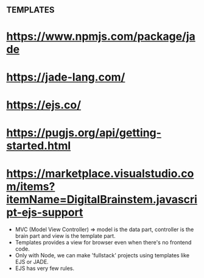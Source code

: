 ## TEMPLATES

# https://www.npmjs.com/package/jade
# https://jade-lang.com/
# https://ejs.co/
# https://pugjs.org/api/getting-started.html
# https://marketplace.visualstudio.com/items?itemName=DigitalBrainstem.javascript-ejs-support

- MVC (Model View Controller) => model is the data part, controller is the brain part and view is the template part.
- Templates provides a view for browser even when there's no frontend code.
- Only with Node, we can make 'fullstack' projects using templates like EJS or JADE.
- EJS has very few rules.